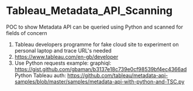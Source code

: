 # Tableau_Metadata_API_Scanning
POC to show Metadata API can be queried using Python and scanned for fields of concern


1. Tableau developers programme for fake cloud site to experiment on personal laptop and trace URL's needed
2. https://www.tableau.com/en-gb/developer
3. Use Python requests example: graphiql: https://gist.github.com/gbaman/b3137e18c739e0cf98539bf4ec4366ad Python Tableau auth: https://github.com/tableau/metadata-api-samples/blob/master/samples/metadata-api-with-python-and-TSC.py
